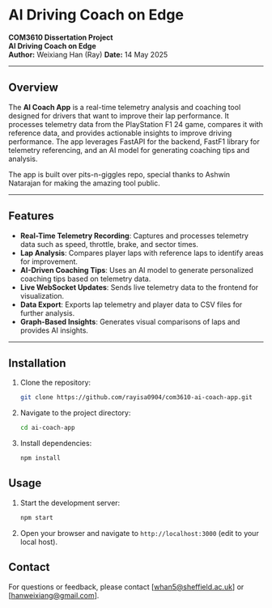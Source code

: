 # AI Driving Coach on Edge

**COM3610 Dissertation Project**  
**AI Driving Coach on Edge**  
**Author:** Weixiang Han (Ray)
**Date:** 14 May 2025  

---

## Overview

The **AI Coach App** is a real-time telemetry analysis and coaching tool designed for drivers that want to improve their lap performance. It processes telemetry data from the PlayStation F1 24 game, compares it with reference data, and provides actionable insights to improve driving performance. The app leverages FastAPI for the backend, FastF1 library for telemetry referencing, and an AI model for generating coaching tips and analysis.

The app is built over pits-n-giggles repo, special thanks to Ashwin Natarajan for making the amazing tool public. 

---

## Features

- **Real-Time Telemetry Recording**: Captures and processes telemetry data such as speed, throttle, brake, and sector times.
- **Lap Analysis**: Compares player laps with reference laps to identify areas for improvement.
- **AI-Driven Coaching Tips**: Uses an AI model to generate personalized coaching tips based on telemetry data.
- **Live WebSocket Updates**: Sends live telemetry data to the frontend for visualization.
- **Data Export**: Exports lap telemetry and player data to CSV files for further analysis.
- **Graph-Based Insights**: Generates visual comparisons of laps and provides AI insights.

---
## Installation

1. Clone the repository:
    ```bash
    git clone https://github.com/rayisa0904/com3610-ai-coach-app.git
    ```
2. Navigate to the project directory:
    ```bash
    cd ai-coach-app
    ```
3. Install dependencies:
    ```bash
    npm install
    ```

## Usage

1. Start the development server:
    ```bash
    npm start
    ```
2. Open your browser and navigate to `http://localhost:3000` (edit to your local host).


## Contact

For questions or feedback, please contact [whan5@sheffield.ac.uk] or [hanweixiang@gmail.com].